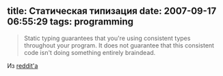 title: Статическая типизация
date: 2007-09-17 06:55:29
tags: programming
----


> Static typing guarantees that you're using consistent types throughout your program. It does not guarantee that this consistent code isn't doing something entirely braindead.

Из [reddit'а](http://programming.reddit.com/info/2pk74/comments/c2px48)
